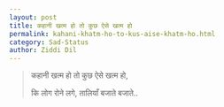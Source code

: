 ```yaml
---
layout: post
title: कहानी‬ खत्म हो तो कुछ ऐसे खत्म हो
permalink: kahani-khatm-ho-to-kus-aise-khatm-ho.html
category: Sad-Status
author: Ziddi Dil
---
```

> कहानी‬ खत्म हो तो कुछ ऐसे खत्म हो,
> 
> कि लोग रोने लगे, ‪तालियाँ‬ बजाते बजाते..
